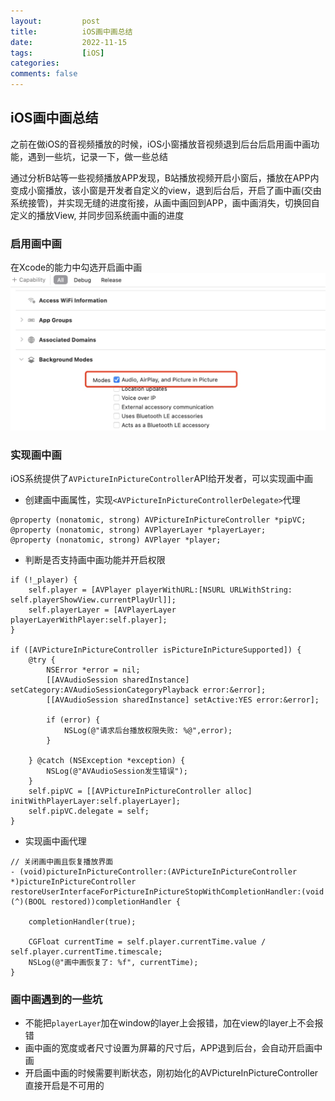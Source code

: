 ```yaml
---
layout:         post
title:          iOS画中画总结
date:           2022-11-15
tags:           [iOS] 
categories:
comments: false
---
```


## iOS画中画总结
之前在做iOS的音视频播放的时候，iOS小窗播放音视频退到后台后启用画中画功能，遇到一些坑，记录一下，做一些总结

通过分析B站等一些视频播放APP发现，B站播放视频开启小窗后，播放在APP内变成小窗播放，该小窗是开发者自定义的view，退到后台后，开启了画中画(交由系统接管)，并实现无缝的进度衔接，从画中画回到APP，画中画消失，切换回自定义的播放View, 并同步回系统画中画的进度

### 启用画中画
在Xcode的能力中勾选开启画中画
![](media/16685090834891.jpg)

### 实现画中画
iOS系统提供了```AVPictureInPictureController```API给开发者，可以实现画中画

-  创建画中画属性，实现```<AVPictureInPictureControllerDelegate>```代理
 ```
@property (nonatomic, strong) AVPictureInPictureController *pipVC;
@property (nonatomic, strong) AVPlayerLayer *playerLayer;
@property (nonatomic, strong) AVPlayer *player;
```
- 判断是否支持画中画功能并开启权限
``` 
if (!_player) {
    self.player = [AVPlayer playerWithURL:[NSURL URLWithString: self.playerShowView.currentPlayUrl]];
    self.playerLayer = [AVPlayerLayer playerLayerWithPlayer:self.player];
}

if ([AVPictureInPictureController isPictureInPictureSupported]) {
    @try {
        NSError *error = nil;
        [[AVAudioSession sharedInstance] setCategory:AVAudioSessionCategoryPlayback error:&error];
        [[AVAudioSession sharedInstance] setActive:YES error:&error];
        
        if (error) {
            NSLog(@"请求后台播放权限失败: %@",error);
        }
        
    } @catch (NSException *exception) {
        NSLog(@"AVAudioSession发生错误");
    }
    self.pipVC = [[AVPictureInPictureController alloc] initWithPlayerLayer:self.playerLayer];
    self.pipVC.delegate = self;
}
```

- 实现画中画代理
```
// 关闭画中画且恢复播放界面
- (void)pictureInPictureController:(AVPictureInPictureController *)pictureInPictureController restoreUserInterfaceForPictureInPictureStopWithCompletionHandler:(void (^)(BOOL restored))completionHandler {
    
    completionHandler(true);
    
    CGFloat currentTime = self.player.currentTime.value / self.player.currentTime.timescale;
    NSLog(@"画中画恢复了: %f", currentTime);
}
```

### 画中画遇到的一些坑
- 不能把```playerLayer```加在window的layer上会报错，加在view的layer上不会报错
- 画中画的宽度或者尺寸设置为屏幕的尺寸后，APP退到后台，会自动开启画中画
- 开启画中画的时候需要判断状态，刚初始化的AVPictureInPictureController直接开启是不可用的


